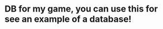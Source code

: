 <!--
Author: Hugovidafe (Hugo.vidal.ferre@gmail.com)
README.md (c) 2020
Desc: README
Created:  2020-05-04T10:20:46.270Z
Modified: 2020-05-04T10:25:05.009Z
-->

# DB for my game, you can use this for see an example of a database!
